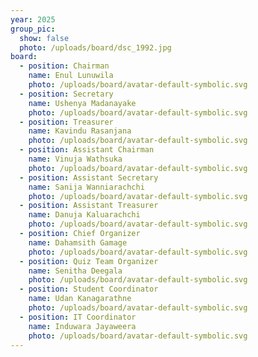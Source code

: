 ```yaml
---
year: 2025
group_pic:
  show: false
  photo: /uploads/board/dsc_1992.jpg
board:
  - position: Chairman
    name: Enul Lunuwila
    photo: /uploads/board/avatar-default-symbolic.svg
  - position: Secretary
    name: Ushenya Madanayake
    photo: /uploads/board/avatar-default-symbolic.svg
  - position: Treasurer
    name: Kavindu Rasanjana
    photo: /uploads/board/avatar-default-symbolic.svg
  - position: Assistant Chairman
    name: Vinuja Wathsuka
    photo: /uploads/board/avatar-default-symbolic.svg
  - position: Assistant Secretary
    name: Sanija Wanniarachchi
    photo: /uploads/board/avatar-default-symbolic.svg
  - position: Assistant Treasurer
    name: Danuja Kaluarachchi
    photo: /uploads/board/avatar-default-symbolic.svg
  - position: Chief Organizer
    name: Dahamsith Gamage
    photo: /uploads/board/avatar-default-symbolic.svg
  - position: Quiz Team Organizer
    name: Senitha Deegala
    photo: /uploads/board/avatar-default-symbolic.svg
  - position: Student Coordinator
    name: Udan Kanagarathne
    photo: /uploads/board/avatar-default-symbolic.svg
  - position: IT Coordinator
    name: Induwara Jayaweera
    photo: /uploads/board/avatar-default-symbolic.svg
---
```

